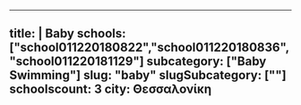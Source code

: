 
---
title: |
   Baby
schools: ["school011220180822","school011220180836","school011220181129"]
subcategory: ["Baby Swimming"]
slug: "baby"
slugSubcategory: [""]
schoolscount: 3
city: Θεσσαλονίκη
---


